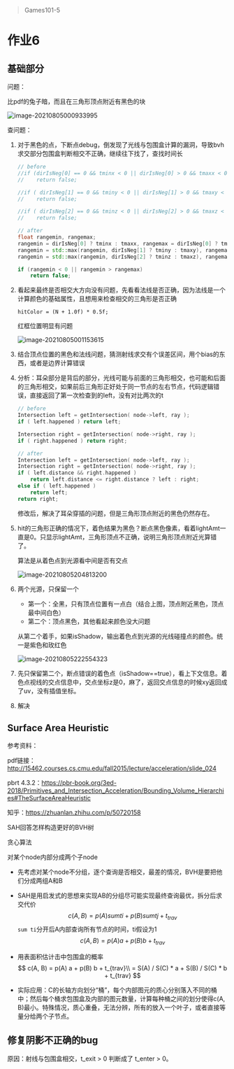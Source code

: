 > Games101-5

# 作业6

## 基础部分

问题：

比pdf的兔子暗，而且在三角形顶点附近有黑色的块

![image-20210805000933995](C:\liujuanjuan\github-plainliu\Games\Games101\Assignment6\NOTES.assets\image-20210805000933995.png)

查问题：

1. 对于黑色的点，下断点debug，倒发现了光线与包围盒计算的漏洞，导致bvh求交部分包围盒判断相交不正确，继续往下找了，查找时间长

   ```c++
   // before
   //if (dirIsNeg[0] == 0 && tminx < 0 || dirIsNeg[0] > 0 && tmaxx < 0 )
   //    return false;
   
   //if ( dirIsNeg[1] == 0 && tminy < 0 || dirIsNeg[1] > 0 && tmaxy < 0 )
   //    return false;
   
   //if ( dirIsNeg[2] == 0 && tminz < 0 || dirIsNeg[2] > 0 && tmaxz < 0 )
   //    return false;
   
   // after
   float rangemin, rangemax;
   rangemin = dirIsNeg[0] ? tminx : tmaxx, rangemax = dirIsNeg[0] ? tmaxx : tminx;
   rangemin = std::max(rangemin, dirIsNeg[1] ? tminy : tmaxy), rangemax = std::min(rangemax, dirIsNeg[1] ? tmaxy : tminy);
   rangemin = std::max(rangemin, dirIsNeg[2] ? tminz : tmaxz), rangemax = std::min(rangemax, dirIsNeg[2] ? tmaxz : tminz);
   
   if (rangemin < 0 || rangemin > rangemax)
       return false;
   ```

   

2. 看起来最终是否相交大方向没有问题，先看看法线是否正确，因为法线是一个计算颜色的基础属性，且想用来检查相交的三角形是否正确

   ```
   hitColor = (N + 1.0f) * 0.5f;
   ```

   红框位置明显有问题

   ![image-20210805001153615](C:\liujuanjuan\github-plainliu\Games\Games101\Assignment6\NOTES.assets\image-20210805001153615.png)

3. 结合顶点位置的黑色和法线问题，猜测射线求交有个误差区间，用个bias的东西，或者是边界计算错误

4. 分析：耳朵部分是背后的部分，光线可能与前面的三角形相交，也可能和后面的三角形相交，如果前后三角形正好处于同一节点的左右节点，代码逻辑错误，直接返回了第一次检查到的left，没有对比两次的t

   ```c++
   // before
   Intersection left = getIntersection( node->left, ray );
   if ( left.happened ) return left;
   
   Intersection right = getIntersection( node->right, ray );
   if ( right.happened ) return right;
   
   // after
   Intersection left = getIntersection( node->left, ray );
   Intersection right = getIntersection( node->right, ray );
   if ( left.distance && right.happened )
       return left.distance <= right.distance ? left : right;
   else if ( left.happened )
       return left;
   return right;
   ```

   修改后，解决了耳朵穿插的问题，但是三角形顶点附近的黑色仍然存在。

5. hit的三角形正确的情况下，着色结果为黑色？断点黑色像素，看着lightAmt一直是0。只显示lightAmt，三角形顶点不正确，说明三角形顶点附近光算错了。

   算法是从着色点到光源看中间是否有交点

   ![image-20210805204813200](C:\liujuanjuan\github-plainliu\Games\Games101\Assignment6\NOTES.assets\image-20210805204813200.png)

6. 两个光源，只保留一个

   - 第一个：全黑，只有顶点位置有一点白（结合上图，顶点附近黑色，顶点最中间白色）
   - 第二个：顶点黑色，其他看起来颜色没大问题

   从第二个着手，如果isShadow，输出着色点到光源的光线碰撞点的颜色。统一是紫色和玫红色

   ![image-20210805222554323](C:\liujuanjuan\github-plainliu\Games\Games101\Assignment6\NOTES.assets\image-20210805222554323.png)

7. 先只保留第二个，断点错误的着色点（isShadow==true），看上下文信息。着色点视线的交点信息中，交点坐标z是0，麻了，返回交点信息的时候xy返回成了uv，没有插值坐标。

8. 解决

## Surface Area Heuristic

参考资料：

pdf链接：http://15462.courses.cs.cmu.edu/fall2015/lecture/acceleration/slide_024

pbrt 4.3.2：https://pbr-book.org/3ed-2018/Primitives_and_Intersection_Acceleration/Bounding_Volume_Hierarchies#TheSurfaceAreaHeuristic

知乎：https://zhuanlan.zhihu.com/p/50720158

SAH回答怎样构造更好的BVH树

贪心算法

对某个node内部分成两个子node

- 先考虑对某个node不分组，逐个查询是否相交，最差的情况，BVH是要把他们分成两组A和B

- SAH是用启发式的思想来实现AB的分组尽可能实现最终查询最优，拆分后求交代价
  $$
  c(A, B) = p(A) sum ti + p(B) sum tj + t_{trav}
  $$
  `sum ti`分开后A内部查询所有节点的时间，ti假设为1
  $$
  c(A, B) = p(A) a + p(B) b + t_{trav}
  $$

- 用表面积估计击中包围盒的概率
  $$
  c(A, B) = p(A) a + p(B) b + t_{trav}\\
  = S(A) / S(C) * a + S(B) / S(C) * b + t_{trav}
  $$

- 实际应用：C的长轴方向划分“桶”，每个内部图元的质心分别落入不同的桶中；然后每个桶求包围盒及内部的图元数量，计算每种桶之间的划分使得c(A, B)最小。特殊情况，质心重叠，无法分辨，所有的放入一个叶子，或者直接等量分给两个子节点。

## 修复阴影不正确的bug

原因：射线与包围盒相交，t_exit > 0 判断成了 t_enter > 0。

